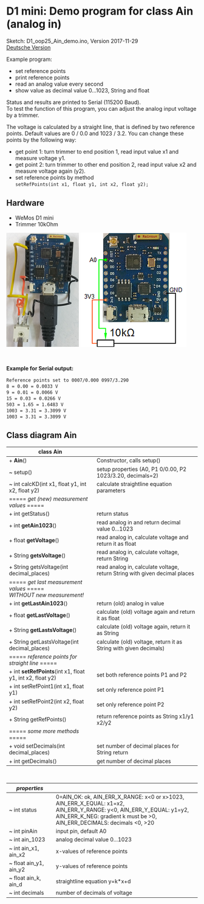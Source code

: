 # D1 mini: Demo program for class Ain (analog in)
Sketch: D1_oop25_Ain_demo.ino, Version 2017-11-29   
[Deutsche Version](./LIESMICH.md "Deutsche Version")

Example program:
* set reference points
* print reference points
* read an analog value every second
* show value as decimal value 0...1023, String and float   

Status and results are printed to Serial (115200 Baud).   
To test the function of this program, you can adjust the analog input voltage by a trimmer.   

The voltage is calculated by a straight line, that is defined by two reference points. Default values are 0 / 0.0 and 1023 / 3.2. You can change these points by the following way:    
* get point 1: turn trimmer to end position 1, read input value x1 and measure voltage y1.
* get point 2: turn trimmer to other end position 2, read input value x2 and measure voltage again (y2).
* set reference points by method   
`setRefPoints(int x1, float y1, int x2, float y2);`

## Hardware
* WeMos D1 mini
* Trimmer 10kOhm

![Image: D1mini](./images/D1_trimmer_171204.png "D1mini") ![Image: circuit trimmer](./images/D1_circuit_trimmer_171204.png "circuit trimmer")

&nbsp;

**Example for Serial output:**
```
Reference points set to 0007/0.000 0997/3.290
8 = 0.00 = 0.0033 V
9 = 0.01 = 0.0066 V
15 = 0.03 = 0.0266 V
503 = 1.65 = 1.6483 V
1003 = 3.31 = 3.3099 V
1003 = 3.31 = 3.3099 V
```


## Class diagram Ain
| class Ain                       |     |
| ------------------------------- | --- |
| + __Ain__()                     | Constructor, calls setup() |
| ~ setup() | setup properties (A0, P1 0/0.00, P2 1023/3.20, decimals=2) |
| ~ int calcKD(int x1, float y1, int x2, float y2) | calculate straightline equation parameters |
| ===== *get (new) measurement values* ===== |     |
| + int    getStatus()            | return status |
| + int    __getAin1023__()       | read analog in and return decimal value 0...1023 |  
| + float  __getVoltage__()       | read analog in, calculate voltage and return it as float |
| + String __getsVoltage__()      | read analog in, calculate voltage, return String |
| + String getsVoltage(int decimal_places) | read analog in, calculate voltage, return String with given decimal places |
| ===== *get last measurement values* =====<br>*WITHOUT new measurement!* |     |
| + int    __getLastAin1023__()   | return (old) analog in value            |  
| + float  __getLastVoltage__()   | calculate (old) voltage again and return it as float |
| + String __getLastsVoltage__()  | calculate (old) voltage again, return it as String   |
| + String getLastsVoltage(int decimal_places) | calculate (old) voltage, return it as String with given decimals) |
| ===== *reference points for straight line* ===== |     |
| + int    __setRefPoints__(int x1, float y1, int x2, float y2) | set both reference points P1 and P2 |
| + int    setRefPoint1(int x1, float y1) | set only reference point P1 |
| + int    setRefPoint2(int x2, float y2) | set only reference point P2 |
| + String getRefPoints()         | return reference points as String x1/y1 x2/y2 |
| ===== *some more methods* ===== |     |
| + void   setDecimals(int decimal_places) | set number of decimal places for String return |
| + int    getDecimals()          | get number of decimal places |

&nbsp;

|  *properties*               |                                     |
| --------------------------- | ----------------------------------- |
| ~ int    status             | 0=AIN_OK: ok, AIN_ERR_X_RANGE: x<0 or x>1023, AIN_ERR_X_EQUAL: x1=x2,<br> AIN_ERR_Y_RANGE: y<0, AIN_ERR_Y_EQUAL: y1=y2,<br> AIN_ERR_K_NEG: gradient k must be >0, AIN_ERR_DECIMALS: decimals <0, >20 |
| ~ int    pinAin | input pin, default A0 |
| ~ int    ain_1023 | analog decimal value 0...1023 |
| ~ int    ain_x1, ain_x2 | x-values of reference points |
| ~ float  ain_y1, ain_y2 | y-values of reference points |
| ~ float  ain_k, ain_d | straightline equation y=k*x+d |
| ~ int    decimals | number of decimals of voltage |
